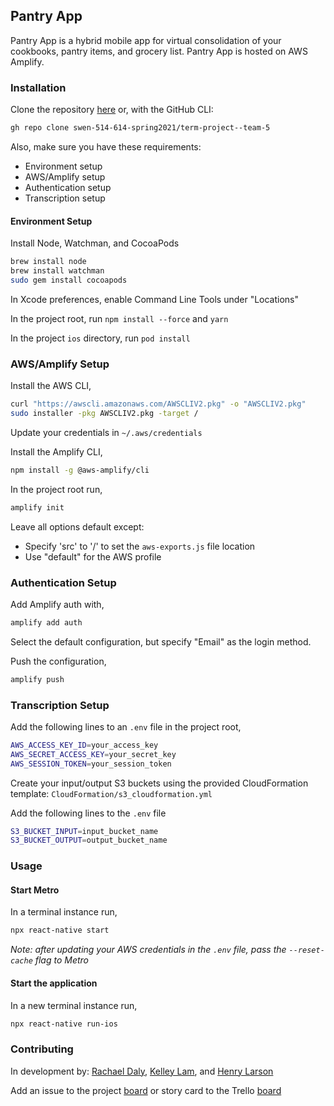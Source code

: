 ## Pantry App

Pantry App is a hybrid mobile app for virtual consolidation of your cookbooks, pantry items, and grocery list. Pantry App is hosted on AWS Amplify.

### Installation

Clone the repository [here](https://github.com/swen-514-614-spring2021/term-project--team-5.git) or,
with the GitHub CLI:

```bash
gh repo clone swen-514-614-spring2021/term-project--team-5
```

Also, make sure you have these requirements:

- Environment setup
- AWS/Amplify setup
- Authentication setup
- Transcription setup

#### Environment Setup

Install Node, Watchman, and CocoaPods

```bash
brew install node
brew install watchman
sudo gem install cocoapods
```

In Xcode preferences, enable Command Line Tools under "Locations"

In the project root, run `npm install --force` and `yarn`

In the project `ios` directory, run `pod install`

### AWS/Amplify Setup
Install the AWS CLI,

```bash
curl "https://awscli.amazonaws.com/AWSCLIV2.pkg" -o "AWSCLIV2.pkg"
sudo installer -pkg AWSCLIV2.pkg -target /
```

Update your credentials in `~/.aws/credentials`

Install the Amplify CLI,

```bash
npm install -g @aws-amplify/cli
```

In the project root run,

```bash
amplify init
```

Leave all options default except:
- Specify 'src' to '/' to set the `aws-exports.js` file location
- Use "default" for the AWS profile

### Authentication Setup

Add Amplify auth with,

```bash
amplify add auth
```

Select the default configuration, but specify "Email" as the login method.

Push the configuration,

```bash
amplify push
```

### Transcription Setup

Add the following lines to an `.env` file in the project root,

```bash
AWS_ACCESS_KEY_ID=your_access_key
AWS_SECRET_ACCESS_KEY=your_secret_key
AWS_SESSION_TOKEN=your_session_token
```

Create your input/output S3 buckets using the provided CloudFormation template: `CloudFormation/s3_cloudformation.yml`

Add the following lines to the `.env` file

```bash
S3_BUCKET_INPUT=input_bucket_name
S3_BUCKET_OUTPUT=output_bucket_name
```

### Usage
#### Start Metro

In a terminal instance run,

```bash
npx react-native start
```

*Note: after updating your AWS credentials in the `.env` file, pass the `--reset-cache` flag to Metro*

#### Start the application

In a new terminal instance run,

```bash
npx react-native run-ios
```

### Contributing

In development by:
[Rachael Daly](https://github.com/RachaelDaly),
[Kelley Lam](https://github.com/kxl1360),
and [Henry Larson](https://github.com/hxl1116)

Add an issue to the project
[board](https://github.com/swen-514-614-spring2021/term-project--team-5/projects/1)
or story card to the Trello
[board](https://trello.com/b/ZunSFauw/kanban-template)
